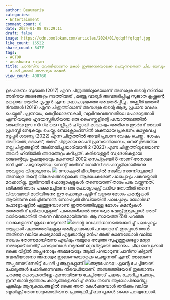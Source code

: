 ```yaml
---
author: Beaumaris
categories:
- Entertainment
comment_count: 0
date: 2024-01-08 08:29:11
draft: false
image: https://cdn.boolokam.com/articles/2024/01/qdqdffqfqqf.jpg
like_count: 16522
share_count: 8477
tags:
- ACTOR
- anashwara rajan
title: ചാൻസിനു വേണ്ടിയാണോ മകൾ ഇങ്ങനെയൊക്കെ ചെയ്യുന്നതെന്ന് ചില ബന്ധുക്കൾ അച്ഛനോട്
  ചോദിച്ചതായി അനശ്വര രാജൻ
view_count: 400760
---
```


ഉദഹരണം സുജാത (2017) എന്ന ചിത്രത്തിലൂടെയാണ് അനശ്വര തന്റെ സിനിമാ അഭിനയ അരങ്ങേറ്റം നടത്തിയത് , മഞ്ജു വാര്യർ അവതരിപ്പിച്ച സുജാത കൃഷ്ണന്റെ മകളായ ആതിര കൃഷ്ണൻ എന്ന കഥാപാത്രത്തെ അവതരിപ്പിച്ചു . തണ്ണീർ മത്തൻ ദിനങ്ങൾ (2019) എന്ന ചിത്രത്തിലാണ് അനശ്വര തന്റെ ആദ്യ പ്രധാന വേഷം ചെയ്തത് . പ്രണയം, തെറ്റിദ്ധാരണകൾ, വളർന്നുവരുന്നതിലെ പോരാട്ടങ്ങൾ എന്നിവയുടെ ഹൃദയസ്പർശിയായ ഒരു ഹൈസ്കൂളിന്റെ പശ്ചാത്തലത്തിൽ ഒരുക്കിയ ഈ സിനിമ ഒരു സ്ലീപ്പർ ഹിറ്റായി മാറുകയും അതിനെ തുടർന്ന് അവൾ പ്രശസ്തി നേടുകയും ചെയ്തു. ബോക്സോഫീസിൽ ശക്തമായ പ്രകടനം കാഴ്ചവെച്ച സൂപ്പർ ശരണ്യ (2022) എന്ന ചിത്രത്തിൽ അവർ പ്രധാന വേഷം ചെയ്തു . ശേഷം അവിയൽ, മൈക്ക്, തമിഴ് ചിത്രമായ രാംഗി പ്രണയവിലാസം, നേര് തുടങ്ങിയ നല്ല ചിത്രങ്ങളിൽ അഭിനയിച്ചു.യാരിയാൻ 2 (2023) എന്ന ചിത്രത്തിലൂടെയാണ് അവർ ഹിന്ദിയിൽ അരങ്ങേറ്റം കുറിച്ചത് .കരിവെള്ളൂർ സ്വദേശികളായ രാജന്റെയും ഉഷയുടെയും മകനായി 2002 സെപ്റ്റംബർ 8 നാണ് അനശ്വര ജനിച്ചത് . പയ്യന്നൂരിലെ സെന്റ് മേരീസ് ഗേൾസ് ഹൈസ്കൂളിലായിരുന്നു അവളുടെ വിദ്യാഭ്യാസം ![](https://cdn.boolokam.com/articles/2024/01/qdqdffqfqqf.jpg) സോഷ്യൽ മീഡിയയിൽ സജീവ സാന്നിധ്യമായി അനശ്വര തന്റെ വിശേഷങ്ങളൊക്കെ ആരാധകരോട് പലപ്പോഴും പങ്കുവയ്ക്കാൻ മറക്കാറില്ല. ഇതിനായി ഫോട്ടോഷൂട്ടുകൾ തന്നെയാണ് താരം പങ്കു വയ്ക്കുന്നത്. ഒരിക്കൽ താരം പങ്കുവെച്ചിരുന്ന ഒരു ഫോട്ടോഷൂട്ട് വലിയ തോതിൽ തന്നെ വിവാദമായി മാറിയിരുന്നു ഈ ഫോട്ടോ ഷൂട്ടിന് വളരെ മോശം കമന്റുകൾ ആയിരുന്നു ലഭിച്ചിരുന്നത്. സോഷ്യൽ മീഡിയയിൽ പലപ്പോഴും ബോൾഡ് ഫോട്ടോഷൂട്ടിൽ എത്തുമ്പോഴാണ് ഇത്തരത്തിലുള്ള മോശം കമന്റുകൾ താരത്തിന് ലഭിക്കാറുള്ളത്. പണ്ടൊരിക്കൽ അനശ്വര ഷോട്ട്സ് ഇട്ടപ്പോൾ അത് വലിയതോതിൽ തന്നെ വിവാദമായിരുന്നു. ആ സമയത്ത് നടി പറഞ്ഞ വാക്കുകളാണ് ശ്രദ്ധ നേടുന്നത് ![](https://cdn.boolokam.com/articles/2024/01/qqfqfqf.jpg)തന്റെ വേഷവിധാനത്തെക്കുറിച്ച് പലപ്പോഴും ആളുകൾ പലതരത്തിലുമുള്ള അഭിപ്രായങ്ങൾ പറയാറുണ്ട്. ഇപ്പോൾ താൻ അതിനെ വലിയ കാര്യമായി എടുക്കാറില്ല മുൻപ് അത് കാണുമ്പോൾ വലിയ സങ്കടം തോന്നുമായിരുന്നു എങ്കിലും നമ്മുടെ അടുത്ത സുഹൃത്തുക്കളോ മറ്റോ നമ്മളോട് നേരിട്ട് പറയുമ്പോൾ നമുക്കത് ബുദ്ധിമുട്ടായി തോന്നും. ചില ബന്ധുക്കൾ ഒക്കെ വീട്ടിൽ അച്ഛനോടും അമ്മയോടും ആയി പറയാറുണ്ട് ചാൻസ് കിട്ടാൻ വേണ്ടിയാണോ അനശ്വര ഇങ്ങനെയൊക്കെ ചെയ്യുന്നത് എന്ന്. അങ്ങനെ അച്ഛനോട് നേരിട്ട് ചോദിച്ച ആളുകളുണ്ട്.![](https://cdn.boolokam.com/articles/2024/01/qdqqfqfqfq.jpg)അതുപോലെ എന്റെ ചേച്ചിയോട് ചോദ്യങ്ങൾ ചോദിക്കുന്നവരും നിരവധിയാണ്. അനുജത്തിയോട് ഇതൊന്നും പറഞ്ഞു കൊടുക്കാറില്ലേ എന്നായിരുന്നു ചേച്ചിയോട് പലരും ചോദിച്ച ചോദ്യം. ഇന്ന് താൻ ഇത്തരം കാര്യങ്ങളെക്കുറിച്ച് ഒന്നും തന്നെ ആലോചിക്കാറില്ല. എങ്കിലും ആദ്യകാലങ്ങളിൽ ഒക്കെ അത് കേൾക്കുമ്പോൾ തനിക്കും വലിയ ബുദ്ധിമുട്ട് തോന്നാറുണ്ടായിരുന്നു. പ്രത്യേകിച്ച് ബന്ധുക്കൾ ഒക്കെ പറയുമ്പോൾ.